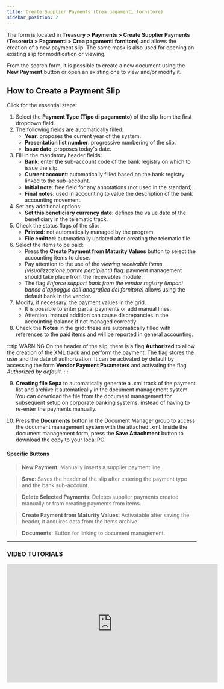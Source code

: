 ```yaml
---
title: Create Supplier Payments (Crea pagamenti fornitore)
sidebar_position: 2
---
```

The form is located in **Treasury > Payments > Create Supplier Payments (Tesoreria > Pagamenti > Crea pagamenti fornitore)** and allows the creation of a new payment slip. The same mask is also used for opening an existing slip for modification or viewing.

From the search form, it is possible to create a new document using the **New Payment** button or open an existing one to view and/or modify it.

## How to Create a Payment Slip

Click for the essential steps:

1. Select the **Payment Type (Tipo di pagamento)** of the slip from the first dropdown field.
2. The following fields are automatically filled:
   - **Year**: proposes the current year of the system.
   - **Presentation list number**: progressive numbering of the slip.
   - **Issue date**: proposes today's date.
3. Fill in the mandatory header fields:
   - **Bank**: enter the sub-account code of the bank registry on which to issue the slip.
   - **Current account**: automatically filled based on the bank registry linked to the sub-account.
   - **Initial note**: free field for any annotations (not used in the standard).
   - **Final notes**: used in accounting to value the description of the bank accounting movement.
4. Set any additional options:
   - **Set this beneficiary currency date**: defines the value date of the beneficiary in the telematic track.
5. Check the status flags of the slip:
   - **Printed**: not automatically managed by the program.
   - **File emitted**: automatically updated after creating the telematic file.
6. Select the items to be paid:
   - Press the **Create Payment from Maturity Values** button to select the accounting items to close.
   - Pay attention to the use of the *viewing receivable items (visualizzazione partite percipienti)* flag: payment management should take place from the receivables module.
   - The flag *Enforce support bank from the vendor registry (Imponi banca d'appoggio dall'anagrafica del fornitore)* allows using the default bank in the vendor.
7. Modify, if necessary, the payment values in the grid.
   - It is possible to enter partial payments or add manual lines.
   - Attention: manual addition can cause discrepancies in the accounting balance if not managed correctly.
8. Check the **Notes** in the grid: these are automatically filled with references to the paid items and will be reported in general accounting.

:::tip WARNING
On the header of the slip, there is a flag **Authorized** to allow the creation of the XML track and perform the payment. The flag stores the user and the date of authorization. It can be activated by default by accessing the form **Vendor Payment Parameters** and activating the flag *Authorized by default*.
:::

9. **Creating file Sepa** to automatically generate a .xml track of the payment list and archive it automatically in the document management system. You can download the file from the document management for subsequent setup on corporate banking systems, instead of having to re-enter the payments manually.

10. Press the **Documents** button in the Document Manager group to access the document management system with the attached .xml. Inside the document management form, press the **Save Attachment** button to download the copy to your local PC.

#### Specific Buttons

> **New Payment**: Manually inserts a supplier payment line.

> **Save**: Saves the header of the slip after entering the payment type and the bank sub-account.

> **Delete Selected Payments**: Deletes supplier payments created manually or from creating payments from items.

> **Create Payment from Maturity Values**: Activatable after saving the header, it acquires data from the items archive.

> **Documents**: Button for linking to document management.

---

### **VIDEO TUTORIALS**

<iframe width="560" height="315" src="https://www.youtube.com/embed/CDCVq0iC29s" title="YouTube video player" frameborder="0" allowfullscreen="true"></iframe>